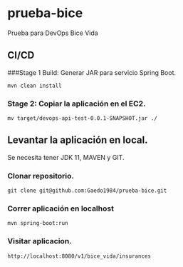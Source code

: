 # prueba-bice
Prueba para DevOps Bice Vida

## CI/CD
###Stage 1 Build: Generar JAR para servicio Spring Boot.
```
mvn clean install
```
### Stage 2: Copiar la aplicación en el EC2.
```
mv target/devops-api-test-0.0.1-SNAPSHOT.jar ./
```

## Levantar la aplicación en local.

Se necesita tener JDK 11, MAVEN y GIT. 
### Clonar repositorio.
```
git clone git@github.com:Gaedo1984/prueba-bice.git
```

### Correr aplicación en localhost
```
mvn spring-boot:run
```

### Visitar aplicacion.
```
http://localhost:8080/v1/bice_vida/insurances
```